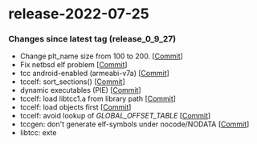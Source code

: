 # release-2022-07-25
### Changes since latest tag (release_0_9_27)

*  Change plt_name size from 100 to 200. [[Commit](https://repo.or.cz/tinycc.git/commit/2647dc063de834c115d29970a21b147fd132ec88)]
*  Fix netbsd elf problem [[Commit](https://repo.or.cz/tinycc.git/commit/4589fdfad43ec6ddf0c05f58d32d83ee9a6d5f01)]
*  tcc android-enabled (armeabi-v7a) [[Commit](https://repo.or.cz/tinycc.git/commit/09808f327f1d22c4cc5a2c7f96ba65be7ee9affa)]
*  tccelf: sort_sections() [[Commit](https://repo.or.cz/tinycc.git/commit/8e860702e44ca1279098e0fc2142ad579774b1d2)]
*  dynamic executables (PIE) [[Commit](https://repo.or.cz/tinycc.git/commit/ebaa5c81f43fc7963ee50fbb01729290e2349aa5)]
*  tccelf: load libtcc1.a from library path [[Commit](https://repo.or.cz/tinycc.git/commit/e460f7dbb2165112bc618816ec15be312b257de2)]
*  tccelf: load objects first [[Commit](https://repo.or.cz/tinycc.git/commit/d653cf01f36dc96e66beb7eb63a4601c649647c3)]
*  tccelf: avoid lookup of _GLOBAL_OFFSET_TABLE_ [[Commit](https://repo.or.cz/tinycc.git/commit/7d6979d45253656c77827fa3b44ffe7c12fbe3dd)]
*  tccgen: don't generate elf-symbols under nocode/NODATA [[Commit](https://repo.or.cz/tinycc.git/commit/c81519e1c45e4f902332d72096680caeb6e087e2)]
*  libtcc: exte